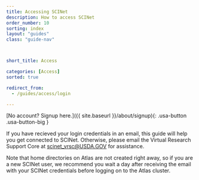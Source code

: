 ```yaml
---
title: Accessing SCINet
description: How to access SCINet
order_number: 10
sorting: index
layout: "guides"
class: "guide-nav"



short_title: Access

categories: [Access]
sorted: true

redirect_from: 
  - /guides/access/login

---
```


[No account? Signup here.]({{ site.baseurl }}/about/signup){: .usa-button .usa-button-big }

If you have recieved your login credentials in an email, this guide will help you get connected to SCINet.  Otherwise, please email the Virtual Research Support Core at [scinet_vrsc@USDA.GOV](mailto:scinet_vrsc@USDA.GOV?subject=account%20access) for assistance.

Note that home directories on Atlas are not created right away, so if you are a new SCINet user, we recommend you wait a day after receiving the email with your SCINet credentials before logging on to the Atlas cluster.

